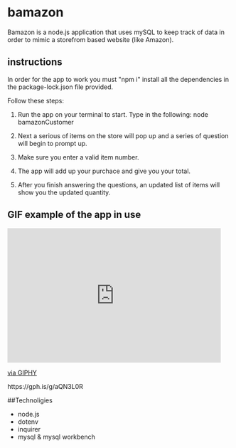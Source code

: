 # bamazon

Bamazon is a node.js application that uses mySQL to keep track of data in order to mimic a storefrom based website (like Amazon).

## instructions

In order for the app to work you must "npm i" install all the dependencies in the package-lock.json file provided.

Follow these steps:

1. Run the app on your terminal to start. Type in the following: node bamazonCustomer

2. Next a serious of items on the store will pop up and a series of question will begin to prompt up.

3. Make sure you enter a valid item number.

4. The app will add up your purchace and give you your total.

5. After you finish answering the questions, an updated list of items will show you the updated quantity.

## GIF example of the app in use

<iframe src="https://giphy.com/embed/kd9iY58sB4fj5lkmuJ" width="480" height="302" frameBorder="0" class="giphy-embed" allowFullScreen></iframe><p><a href="https://giphy.com/gifs/kd9iY58sB4fj5lkmuJ">via GIPHY</a></p>
https://gph.is/g/aQN3L0R

##Technoligies

* node.js
* dotenv
* inquirer
* mysql & mysql workbench

